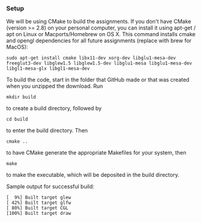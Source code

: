 ### Setup

We will be using CMake to build the assignments. If you don't have CMake (version >= 2.8) on your personal computer, you can install it using apt-get / apt on Linux or Macports/Homebrew on OS X. This command installs cmake and opengl dependencies for all future assignments (replace with brew for MacOS):
```!bash
sudo apt-get install cmake libx11-dev xorg-dev libglu1-mesa-dev freeglut3-dev libglew1.5 libglew1.5-dev libglu1-mesa libglu1-mesa-dev libgl1-mesa-glx libgl1-mesa-dev
```

To build the code, start in the folder that GitHub made or that was created when you unzipped the download. Run

    mkdir build
to create a build directory, followed by

    cd build
to enter the build directory. Then

    cmake ..
to have CMake generate the appropriate Makefiles for your system, then

    make
to make the executable, which will be deposited in the build directory.
    
    
Sample output for successful build:
```
[  9%] Built target glew
[ 42%] Built target glfw
[ 80%] Built target CGL
[100%] Built target draw
```